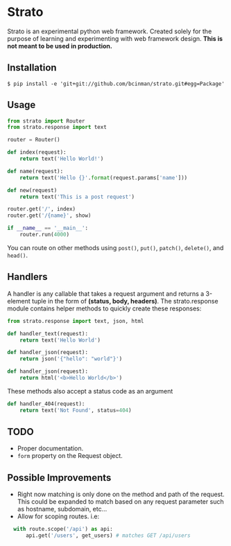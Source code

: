 # Strato

Strato is an experimental python web framework. Created solely for the purpose of learning and experimenting with web framework design. **This is not meant to be used in production.**

## Installation
    $ pip install -e 'git+git://github.com/bcinman/strato.git#egg=Package'   

## Usage
```python
from strato import Router
from strato.response import text

router = Router()

def index(request):
    return text('Hello World!')

def name(request):
    return text('Hello {}'.format(request.params['name']))

def new(request)
    return text('This is a post request')

router.get('/', index)
router.get('/{name}', show)

if __name__ == '__main__':
    router.run(4000)
```
You can route on other methods using `post()`, `put()`, `patch()`, `delete()`, and `head()`.

## Handlers
A handler is any callable that takes a request argument and returns a 3-element tuple in the form of __(status, body, headers)__. The strato.response module contains helper methods to quickly create these responses:
```python
from strato.response import text, json, html

def handler_text(request):
    return text('Hello World')

def handler_json(request):
    return json('{"hello": "world"}')

def handler_json(request):
    return html('<b>Hello World</b>')
```

These methods also accept a status code as an argument
```python    
def handler_404(request):
    return text('Not Found', status=404)
```
## TODO
* Proper documentation.
* `form` property on the Request object.

## Possible Improvements
* Right now matching is only done on the method and path of the request. This could be expanded to match based on any request parameter such as hostname, subdomain, etc...
* Allow for scoping routes. i.e:

```python
  with route.scope('/api') as api:
      api.get('/users', get_users) # matches GET /api/users
```